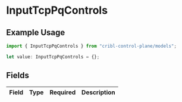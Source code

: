 # InputTcpPqControls

## Example Usage

```typescript
import { InputTcpPqControls } from "cribl-control-plane/models";

let value: InputTcpPqControls = {};
```

## Fields

| Field       | Type        | Required    | Description |
| ----------- | ----------- | ----------- | ----------- |